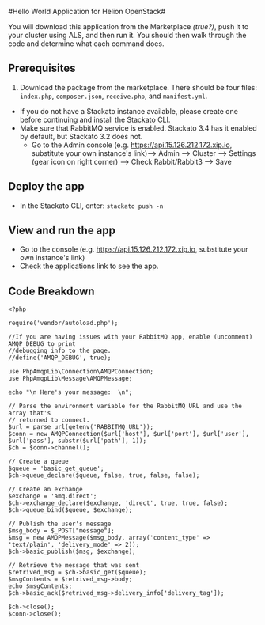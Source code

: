 #Hello World Application for Helion OpenStack#

You will download this application from the Marketplace 
*(true?)*, push it to your cluster using ALS, and then run it.
You should then walk through the code and determine what each command does.

## Prerequisites ##
1. Download the package from the marketplace.
There should be four files: `index.php`, `composer.json`, `receive.php`, and `manifest.yml`.
- If you do not have a Stackato instance available, please create one before continuing and install the Stackato CLI. 
- Make sure that RabbitMQ service is enabled. 
Stackato 3.4 has it enabled by default, but Stackato 3.2 does not. 
	- Go to the Admin console (e.g. https://api.15.126.212.172.xip.io, substitute your own instance's link)--> Admin --> Cluster --> Settings (gear icon on right corner) --> Check Rabbit/Rabbit3 --> Save
		
## Deploy the app ##
- In the Stackato CLI, enter: `stackato push -n`
		
## View and run the app ##
- Go to the console (e.g. https://api.15.126.212.172.xip.io, substitute your own instance's link)
- Check the applications link to see the app. 

## Code Breakdown ##
    <?php
    
    require('vendor/autoload.php');
    
    //If you are having issues with your RabbitMQ app, enable (uncomment) AMQP_DEBUG to print  
    //debugging info to the page.   
    //define('AMQP_DEBUG', true);
    
    use PhpAmqpLib\Connection\AMQPConnection;
    use PhpAmqpLib\Message\AMQPMessage;
    
    echo "\n Here's your message:  \n";
    
    // Parse the environment variable for the RabbitMQ URL and use the array that's
    // returned to connect.
    $url = parse_url(getenv('RABBITMQ_URL'));
    $conn = new AMQPConnection($url['host'], $url['port'], $url['user'], $url['pass'], substr($url['path'], 1));
    $ch = $conn->channel();
    
    // Create a queue
    $queue = 'basic_get_queue';
    $ch->queue_declare($queue, false, true, false, false);
    
    // Create an exchange
    $exchange = 'amq.direct';
    $ch->exchange_declare($exchange, 'direct', true, true, false);
    $ch->queue_bind($queue, $exchange);
    
    // Publish the user's message
    $msg_body = $_POST["message"];
    $msg = new AMQPMessage($msg_body, array('content_type' => 'text/plain', 'delivery_mode' => 2));
    $ch->basic_publish($msg, $exchange);
    
    // Retrieve the message that was sent
    $retrived_msg = $ch->basic_get($queue);
    $msgContents = $retrived_msg->body;
    echo $msgContents;
    $ch->basic_ack($retrived_msg->delivery_info['delivery_tag']);
    
    $ch->close();
    $conn->close();
    